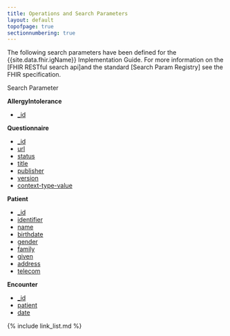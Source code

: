 ```yaml
---
title: Operations and Search Parameters
layout: default
topofpage: true
sectionnumbering: true
---
```


The following search parameters have been defined for the {{site.data.fhir.igName}} Implementation Guide.  For more information on the [FHIR RESTful search api]and the standard [Search Param Registry] see the FHIR specification.

<!-- Operations


  { % include list-simple-operationdefinitions.xhtml % }


-->

Search Parameter


**AllergyIntolerance**
  - [_id](SearchParameter-None.html)

**Questionnaire**
  - [_id](SearchParameter-None.html)
  - [url](SearchParameter-us-core-questionnaire-url.html)
  - [status](SearchParameter-us-core-questionnaire-status.html)
  - [title](SearchParameter-us-core-questionnaire-title.html)
  - [publisher](SearchParameter-us-core-questionnaire-publisher.html)
  - [version](SearchParameter-us-core-questionnaire-version.html)
  - [context-type-value](SearchParameter-us-core-questionnaire-context-type-value.html)

**Patient**
  - [_id](SearchParameter-None.html)
  - [identifier](SearchParameter-us-core-patient-identifier.html)
  - [name](SearchParameter-us-core-patient-name.html)
  - [birthdate](SearchParameter-us-core-individual-birthdate.html)
  - [gender](SearchParameter-us-core-individual-gender.html)
  - [family](SearchParameter-us-core-individual-family.html)
  - [given](SearchParameter-us-core-individual-given.html)
  - [address](SearchParameter-us-core-individual-address.html)
  - [telecom](SearchParameter-us-core-individual-telecom.html)

**Encounter**
  - [_id](SearchParameter-None.html)
  - [patient](SearchParameter-us-core-clinical-patient.html)
  - [date](SearchParameter-us-core-clinical-date.html)

{% include link_list.md %}